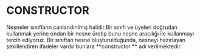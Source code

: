 # CONSTRUCTOR

Nesneler sınıfların canlandırılmış halidir.Bir sınıfı ve üyeleri doğrudan kullanmak yerine ondan bir nesne üretip bunu nesne aracılığı ile kullanmayı tercih ediyoruz. Bir sınıftan nesne oluşturulduğunda, nesneyi hazırlayan şekillendiren ifadeler vardır bunlara **constructor ** adı verilmektedir.
